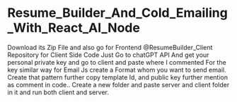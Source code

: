 # Resume_Builder_And_Cold_Emailing_With_React_AI_Node


Download its Zip File and also go for Frontend @ResumeBuilder_Client Repository for Client Side Code 
Just Go to chatGPT API And get your personal private key and go to client and paste where I commented For the key similar way for Email Js create a Format whom you want to send email. Create that pattern further copy template Id, and public key further mention as comment in code..
Create a new folder and paste server and client folder in it and run both client and server.
